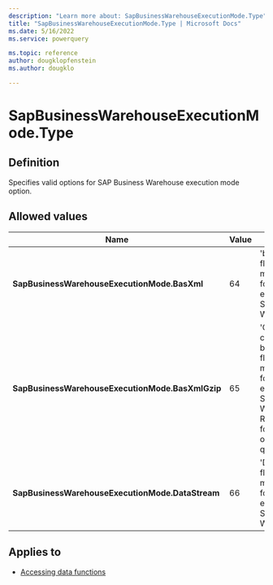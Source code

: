 ```yaml
---
description: "Learn more about: SapBusinessWarehouseExecutionMode.Type"
title: "SapBusinessWarehouseExecutionMode.Type | Microsoft Docs"
ms.date: 5/16/2022
ms.service: powerquery

ms.topic: reference
author: dougklopfenstein
ms.author: dougklo

---
```

# SapBusinessWarehouseExecutionMode.Type

## Definition

Specifies valid options for SAP Business Warehouse execution mode option.

## Allowed values

|Name|Value|Description|  
|------------|--|---------------|  
|**SapBusinessWarehouseExecutionMode.BasXml**|64|'bXML flattening mode' option for MDX execution in SAP Business Warehouse.|
|**SapBusinessWarehouseExecutionMode.BasXmlGzip**|65|'Gzip compressed bXML flattening mode' option for MDX execution in SAP Business Warehouse. Recommended for low latency or high volume queries.|
|**SapBusinessWarehouseExecutionMode.DataStream**|66|'DataStream flattening mode' option for MDX execution in SAP Business Warehouse.|

## Applies to

* [Accessing data functions](accessing-data-functions.md)
